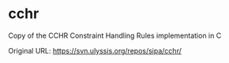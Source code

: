 # cchr
Copy of the CCHR Constraint Handling Rules implementation in C

Original URL: https://svn.ulyssis.org/repos/sipa/cchr/
